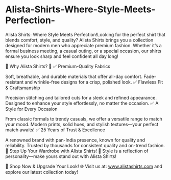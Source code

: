 # Alista-Shirts-Where-Style-Meets-Perfection-
Alista Shirts: Where Style Meets Perfection!Looking for the perfect shirt that blends comfort, style, and quality? Alista Shirts brings you a collection designed for modern men who appreciate premium fashion. Whether it’s a formal business meeting, a casual outing, or a special occasion, our shirts ensure you look sharp and feel confident all day long!

🌟 Why Alista Shirts? 🌟
✅ Premium-Quality Fabrics

Soft, breathable, and durable materials that offer all-day comfort.
Fade-resistant and wrinkle-free designs for a crisp, polished look.
✅ Flawless Fit & Craftsmanship

Precision stitching and tailored cuts for a sleek and refined appearance.
Designed to enhance your style effortlessly, no matter the occasion.
✅ A Style for Every Occasion

From classic formals to trendy casuals, we offer a versatile range to match your mood.
Modern prints, solid hues, and stylish textures—your perfect match awaits!
✅ 25 Years of Trust & Excellence

A renowned brand with pan-India presence, known for quality and reliability.
Trusted by thousands for consistent quality and on-trend fashion.
🚀 Step Up Your Wardrobe with Alista Shirts! 🚀
Style is a reflection of personality—make yours stand out with Alista Shirts!

📢 Shop Now & Upgrade Your Look!
🌐 Visit us at: www.alistashirts.com and explore our latest collection today!
